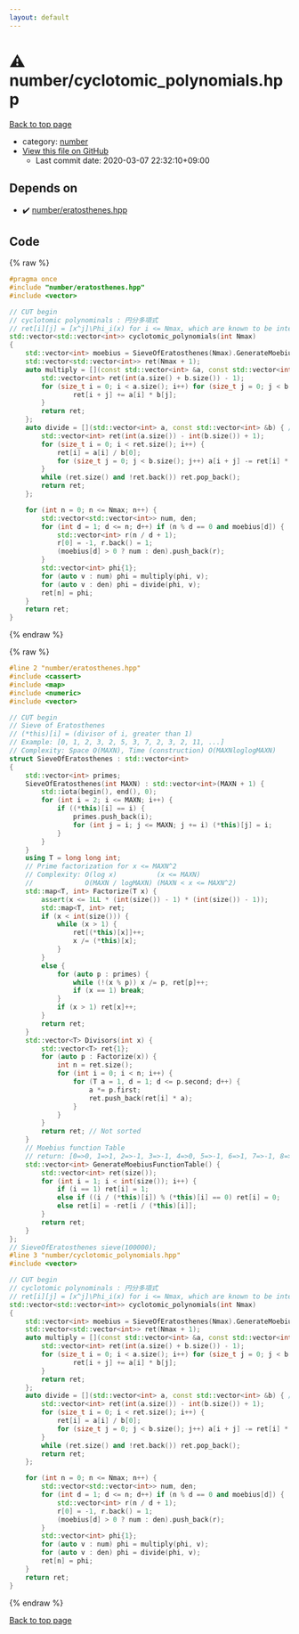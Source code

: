```yaml
---
layout: default
---
```


<!-- mathjax config similar to math.stackexchange -->
<script type="text/javascript" async
  src="https://cdnjs.cloudflare.com/ajax/libs/mathjax/2.7.5/MathJax.js?config=TeX-MML-AM_CHTML">
</script>
<script type="text/x-mathjax-config">
  MathJax.Hub.Config({
    TeX: { equationNumbers: { autoNumber: "AMS" }},
    tex2jax: {
      inlineMath: [ ['$','$'] ],
      processEscapes: true
    },
    "HTML-CSS": { matchFontHeight: false },
    displayAlign: "left",
    displayIndent: "2em"
  });
</script>

<script type="text/javascript" src="https://cdnjs.cloudflare.com/ajax/libs/jquery/3.4.1/jquery.min.js"></script>
<script src="https://cdn.jsdelivr.net/npm/jquery-balloon-js@1.1.2/jquery.balloon.min.js" integrity="sha256-ZEYs9VrgAeNuPvs15E39OsyOJaIkXEEt10fzxJ20+2I=" crossorigin="anonymous"></script>
<script type="text/javascript" src="../../assets/js/copy-button.js"></script>
<link rel="stylesheet" href="../../assets/css/copy-button.css" />


# :warning: number/cyclotomic_polynomials.hpp

<a href="../../index.html">Back to top page</a>

* category: <a href="../../index.html#b1bc248a7ff2b2e95569f56de68615df">number</a>
* <a href="{{ site.github.repository_url }}/blob/master/number/cyclotomic_polynomials.hpp">View this file on GitHub</a>
    - Last commit date: 2020-03-07 22:32:10+09:00




## Depends on

* :heavy_check_mark: <a href="eratosthenes.hpp.html">number/eratosthenes.hpp</a>


## Code

<a id="unbundled"></a>
{% raw %}
```cpp
#pragma once
#include "number/eratosthenes.hpp"
#include <vector>

// CUT begin
// cyclotomic polynominals : 円分多項式
// ret[i][j] = [x^j]\Phi_i(x) for i <= Nmax, which are known to be integers
std::vector<std::vector<int>> cyclotomic_polynomials(int Nmax)
{
    std::vector<int> moebius = SieveOfEratosthenes(Nmax).GenerateMoebiusFunctionTable();
    std::vector<std::vector<int>> ret(Nmax + 1);
    auto multiply = [](const std::vector<int> &a, const std::vector<int> &b) { // a * b
        std::vector<int> ret(int(a.size() + b.size()) - 1);
        for (size_t i = 0; i < a.size(); i++) for (size_t j = 0; j < b.size(); j++) {
                ret[i + j] += a[i] * b[j];
        }
        return ret;
    };
    auto divide = [](std::vector<int> a, const std::vector<int> &b) { // a / b, abs(b[0]) = 1
        std::vector<int> ret(int(a.size()) - int(b.size()) + 1);
        for (size_t i = 0; i < ret.size(); i++) {
            ret[i] = a[i] / b[0];
            for (size_t j = 0; j < b.size(); j++) a[i + j] -= ret[i] * b[j];
        }
        while (ret.size() and !ret.back()) ret.pop_back();
        return ret;
    };

    for (int n = 0; n <= Nmax; n++) {
        std::vector<std::vector<int>> num, den;
        for (int d = 1; d <= n; d++) if (n % d == 0 and moebius[d]) {
            std::vector<int> r(n / d + 1);
            r[0] = -1, r.back() = 1;
            (moebius[d] > 0 ? num : den).push_back(r);
        }
        std::vector<int> phi{1};
        for (auto v : num) phi = multiply(phi, v);
        for (auto v : den) phi = divide(phi, v);
        ret[n] = phi;
    }
    return ret;
}

```
{% endraw %}

<a id="bundled"></a>
{% raw %}
```cpp
#line 2 "number/eratosthenes.hpp"
#include <cassert>
#include <map>
#include <numeric>
#include <vector>

// CUT begin
// Sieve of Eratosthenes
// (*this)[i] = (divisor of i, greater than 1)
// Example: [0, 1, 2, 3, 2, 5, 3, 7, 2, 3, 2, 11, ...]
// Complexity: Space O(MAXN), Time (construction) O(MAXNloglogMAXN)
struct SieveOfEratosthenes : std::vector<int>
{
    std::vector<int> primes;
    SieveOfEratosthenes(int MAXN) : std::vector<int>(MAXN + 1) {
        std::iota(begin(), end(), 0);
        for (int i = 2; i <= MAXN; i++) {
            if ((*this)[i] == i) {
                primes.push_back(i);
                for (int j = i; j <= MAXN; j += i) (*this)[j] = i;
            }
        }
    }
    using T = long long int;
    // Prime factorization for x <= MAXN^2
    // Complexity: O(log x)          (x <= MAXN)
    //             O(MAXN / logMAXN) (MAXN < x <= MAXN^2)
    std::map<T, int> Factorize(T x) {
        assert(x <= 1LL * (int(size()) - 1) * (int(size()) - 1));
        std::map<T, int> ret;
        if (x < int(size())) {
            while (x > 1) {
                ret[(*this)[x]]++;
                x /= (*this)[x];
            }
        }
        else {
            for (auto p : primes) {
                while (!(x % p)) x /= p, ret[p]++;
                if (x == 1) break;
            }
            if (x > 1) ret[x]++;
        }
        return ret;
    }
    std::vector<T> Divisors(int x) {
        std::vector<T> ret{1};
        for (auto p : Factorize(x)) {
            int n = ret.size();
            for (int i = 0; i < n; i++) {
                for (T a = 1, d = 1; d <= p.second; d++) {
                    a *= p.first;
                    ret.push_back(ret[i] * a);
                }
            }
        }
        return ret; // Not sorted
    }
    // Moebius function Table
    // return: [0=>0, 1=>1, 2=>-1, 3=>-1, 4=>0, 5=>-1, 6=>1, 7=>-1, 8=>0, ...]
    std::vector<int> GenerateMoebiusFunctionTable() {
        std::vector<int> ret(size());
        for (int i = 1; i < int(size()); i++) {
            if (i == 1) ret[i] = 1;
            else if ((i / (*this)[i]) % (*this)[i] == 0) ret[i] = 0;
            else ret[i] = -ret[i / (*this)[i]];
        }
        return ret;
    }
};
// SieveOfEratosthenes sieve(100000);
#line 3 "number/cyclotomic_polynomials.hpp"
#include <vector>

// CUT begin
// cyclotomic polynominals : 円分多項式
// ret[i][j] = [x^j]\Phi_i(x) for i <= Nmax, which are known to be integers
std::vector<std::vector<int>> cyclotomic_polynomials(int Nmax)
{
    std::vector<int> moebius = SieveOfEratosthenes(Nmax).GenerateMoebiusFunctionTable();
    std::vector<std::vector<int>> ret(Nmax + 1);
    auto multiply = [](const std::vector<int> &a, const std::vector<int> &b) { // a * b
        std::vector<int> ret(int(a.size() + b.size()) - 1);
        for (size_t i = 0; i < a.size(); i++) for (size_t j = 0; j < b.size(); j++) {
                ret[i + j] += a[i] * b[j];
        }
        return ret;
    };
    auto divide = [](std::vector<int> a, const std::vector<int> &b) { // a / b, abs(b[0]) = 1
        std::vector<int> ret(int(a.size()) - int(b.size()) + 1);
        for (size_t i = 0; i < ret.size(); i++) {
            ret[i] = a[i] / b[0];
            for (size_t j = 0; j < b.size(); j++) a[i + j] -= ret[i] * b[j];
        }
        while (ret.size() and !ret.back()) ret.pop_back();
        return ret;
    };

    for (int n = 0; n <= Nmax; n++) {
        std::vector<std::vector<int>> num, den;
        for (int d = 1; d <= n; d++) if (n % d == 0 and moebius[d]) {
            std::vector<int> r(n / d + 1);
            r[0] = -1, r.back() = 1;
            (moebius[d] > 0 ? num : den).push_back(r);
        }
        std::vector<int> phi{1};
        for (auto v : num) phi = multiply(phi, v);
        for (auto v : den) phi = divide(phi, v);
        ret[n] = phi;
    }
    return ret;
}

```
{% endraw %}

<a href="../../index.html">Back to top page</a>

